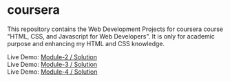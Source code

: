 # coursera

This repository contains the Web Development Projects for coursera course "HTML, CSS, and Javascript for Web Developers". It is only for academic purpose and enhancing my HTML and CSS knowledge.

Live Demo: <a href="https://mehdiali-mk.github.io/coursera/module2-solution/" target="_blank">Module-2 / Solution</a> <br/>
Live Demo: <a href="https://mehdiali-mk.github.io/coursera/module3-solution/" target="_blank">Module-3 / Solution</a> <br/>
Live Demo: <a href="https://mehdiali-mk.github.io/coursera/module4-solution/" target="_blank">Module-4 / Solution</a>
